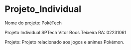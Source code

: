 # Projeto_Individual

Nome do projeto: PokéTech

Projeto Individual SPTech Vitor Boos Teixeira
RA: 02231061

Projeto: Projeto relacionado aos jogos e animes Pokémon.
